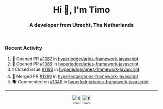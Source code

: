 <h1 align="center">Hi 👋, I'm Timo</h1>
<h3 align="center">A developer from Utrecht, The Netherlands</h3>
<br/>
<!-- https://github.com/rahuldkjain/github-profile-readme-generator --!>

<!--  <p align="left"><img src="https://github-readme-stats.vercel.app/api?username=timoglastra&show_icons=true&count_private=true&" alt="timoglastra" /></p> --!>

<!--
Github language stats
<p align="left"><img src="https://github-readme-stats.vercel.app/api/top-langs/?username=timoglastra&layout=compact" alt="timoglastra" /><p>
-->

<!-- Codestats language stats -->
<!-- <p align="left"><img src="https://codestats-readme.vercel.app/api/top-langs/?username=timoglastra&layout=compact&language_count=12" alt="timoglastra" /><p>    --!>
  
<h3>Recent Activity</h3>

<!--START_SECTION:activity-->
1. 💪 Opened PR [#1387](https://github.com/hyperledger/aries-framework-javascript/pull/1387) in [hyperledger/aries-framework-javascript](https://github.com/hyperledger/aries-framework-javascript)
2. 💪 Opened PR [#1386](https://github.com/hyperledger/aries-framework-javascript/pull/1386) in [hyperledger/aries-framework-javascript](https://github.com/hyperledger/aries-framework-javascript)
3. ❗️ Closed issue [#1193](https://github.com/hyperledger/aries-framework-javascript/issues/1193) in [hyperledger/aries-framework-javascript](https://github.com/hyperledger/aries-framework-javascript)
4. 🎉 Merged PR [#1289](https://github.com/hyperledger/aries-framework-javascript/pull/1289) in [hyperledger/aries-framework-javascript](https://github.com/hyperledger/aries-framework-javascript)
5. 🗣 Commented on [#1349](https://github.com/hyperledger/aries-framework-javascript/issues/1349) in [hyperledger/aries-framework-javascript](https://github.com/hyperledger/aries-framework-javascript)
<!--END_SECTION:activity-->

---

<p align="center">
<a href="https://twitter.com/timoglastra" target="blank"><img align="center" src="https://cdn.jsdelivr.net/npm/simple-icons@3.0.1/icons/twitter.svg" alt="timoglastra" height="30" width="30" /></a>
<a href="https://linkedin.com/in/timoglastra" target="blank"><img align="center" src="https://cdn.jsdelivr.net/npm/simple-icons@3.0.1/icons/linkedin.svg" alt="timoglastra" height="30" width="30" /></a>
</p>



